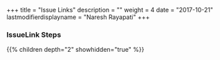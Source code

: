 +++
title = "Issue Links"
description = ""
weight = 4
date = "2017-10-21"
lastmodifierdisplayname = "Naresh Rayapati"
+++

### IssueLink Steps

{{% children depth="2" showhidden="true" %}}
